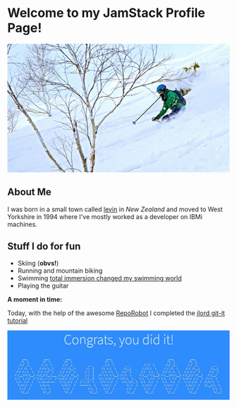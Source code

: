 # Welcome to my JamStack Profile Page!

![skiing in Niseko](./niseko.jpg)

## About Me

I was born in a small town called [levin](https://www.google.co.uk/maps/place/Levin,+New+Zealand/@-40.621871,173.0912261,7z/data=!4m5!3m4!1s0x6d40f3627c967d4d:0x500ef6143a2d9d0!8m2!3d-40.6218489!4d175.2866444) in *New Zealand* and moved to West Yorkshire in 1994 where I've mostly worked as a developer on IBMi machines.

## Stuff I do for fun
- Skiing (**obvs!**)
- Running and mountain biking
- Swimming [total immersion changed my swimming world](https://www.totalimmersion.co.uk/)
- Playing the guitar

**A moment in time:**

Today, with the help of the awesome [RepoRobot](https://github.com/jlord/reporobot) I completed the [jlord git-it tutorial](https://github.com/jlord/git-it-electron)

![A Patchwork GreyWidget](./patchwork.jpg)
